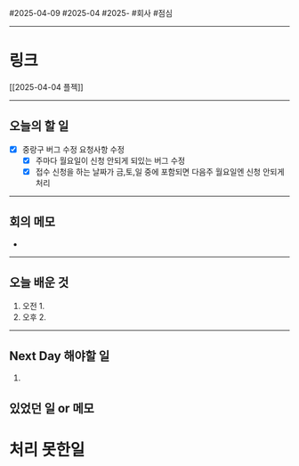 #2025-04-09 #2025-04 #2025- 
#회사 #점심 

------
# 링크 
[[2025-04-04 플젝]]

---
## 오늘의 할 일
- [x] 중랑구 버그 수정 요청사항 수정
    - [x] 주마다 월요일이 신청 안되게 되있는 버그 수정
    - [x] 접수 신청을 하는 날짜가 금,토,일 중에 포함되면 다음주 월요일엔 신청 안되게 처리
---
## 회의 메모
- 
---
## 오늘 배운 것
1. 오전
    1. 
2. 오후
    2. 
---
## Next Day 해야할 일
1. 


## 있었던 일 or 메모


# 처리 못한일